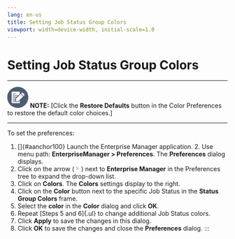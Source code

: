 ```yaml
---
lang: en-us
title: Setting Job Status Group Colors
viewport: width=device-width, initial-scale=1.0
---
```


# Setting Job Status Group Colors

  -------------------------------------------------------------------------------------------------------------------------------- ------------------------------------------------------------------------------------------------------------------------------
  ![White pencil/paper icon on gray circular background](../../../Resources/Images/note-icon(48x48).png "Note icon")   **NOTE:** [Click the **Restore Defaults** button in the Color Preferences to restore the default color choices.]
  -------------------------------------------------------------------------------------------------------------------------------- ------------------------------------------------------------------------------------------------------------------------------

To set the preferences:

1.  []{#aanchor100} Launch the Enterprise Manager application. 2.  Use menu path: **EnterpriseManager \> Preferences**. The
    **Preferences** dialog displays.
3.  Click on the arrow (![Expand Arrow     ](../../../Resources/Images/EM/EMarrowtoexpand.png "Expand Arrow "))
    next to **Enterprise Manager** in the Preferences tree to expand the
    drop-down list.
4.  Click on **Colors**. The **Colors** settings display to the right.
5.  Click on the **Color** button next to the specific Job Status in the
    **Status Group Colors** frame.
6.  Select the **color** in the **Color** dialog and click **OK**.
7.  Repeat [Steps 5 and 6]{.ul} to change additional Job Status colors.
8.  Click **Apply** to save the changes in this dialog.
9.  Click **OK** to save the changes and close the **Preferences**
    dialog.
:::

 

